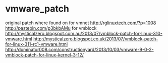 vmware_patch
============

original patch where found on
for vmnet
http://rglinuxtech.com/?p=1008
http://pastebin.com/p3bkbAMu
for vmblock
http://mysticalzero.blogspot.com.au/2013/07/vmblock-patch-for-linux-310-vmware.html
http://mysticalzero.blogspot.co.uk/2013/07/vmblock-patch-for-linux-311-rc1-vmware.html
http://dominator008.com/constructionyard/2013/10/03/vmware-9-0-2-vmblock-patch-for-linux-kernel-3-12/
